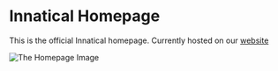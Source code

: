 # Innatical Homepage

This is the official Innatical homepage. Currently hosted on our [website](https://innatical.com)

![The Homepage Image](https://cleanshot-cloud-fra.s3.eu-central-1.amazonaws.com/media/22594/VcqVovswRildicsHgoFU43HmGgv5bFXFYjkwMJcP.jpeg?X-Amz-Content-Sha256=UNSIGNED-PAYLOAD&X-Amz-Security-Token=IQoJb3JpZ2luX2VjEIP%2F%2F%2F%2F%2F%2F%2F%2F%2F%2FwEaDGV1LWNlbnRyYWwtMSJHMEUCIB6reQoMnEq%2B5SZaLVqXhV6rGIfMKw238QGsM141q6pVAiEAlvIxeKH7QVS6YVDG3l05QUBExjz2JRpKcd6aGGc0bdUqqAII%2FP%2F%2F%2F%2F%2F%2F%2F%2F%2F%2FARAAGgw5MTk1MTQ0OTE2NzQiDF9Bac3Mi4oN0145MSr8Af4IuhwWI3HgzRDq1acKFi%2Fcd%2FnnpwjGbf7NFgSx%2BEGI2Ev%2BcbPzcvvPxERnlLSCXhc0gsVbSsc2ytB55o7VIH%2FvvaC%2FhI%2BXAtHKtMtKKwPItAtq8Y3CXqaIOT0925ii1krTlUVwasx4CtWMqKFsDr89CW5kSWxqQSHWPLZd%2BuOmvdtvC3IJ%2B71n3%2BAB05ByA%2BA0OWODxZwkIGzg4ns1%2BXgmZXae2on5HJD9TZ35hxbdginna%2BbPhOVbti5QQvw19lNnTidL9RnvMRIqWrko3sN6GGYR0dMT1YMQGka%2BeiQqX5F4uwSLLEEGwXMxfQlqskRFbFqkSDmInt7BzjC295OLBjqaATCK7M6QdrXg5Zd6Xj1claVOPQZCZ8PYoKCUK%2Bv3xKaqAGioTJaPw9Qi4fLtV4uc0YHfOxSW3Racg%2FhRxJUOLV%2BrrC2EzE3ta8%2BJTaODqZh%2BGqib54QBMGeOa4NxVKPKV6TTXlw0cXRBOTvg2trqdmisiCmEtuLlttTdhmEO%2BbznhmCc%2F5i72pQXia2I6TWckCKICMwKNfFyV9M%3D&X-Amz-Algorithm=AWS4-HMAC-SHA256&X-Amz-Credential=ASIA5MF2VVMNIXUQQLHZ%2F20211012%2Feu-central-1%2Fs3%2Faws4_request&X-Amz-Date=20211012T031323Z&X-Amz-SignedHeaders=host&X-Amz-Expires=300&X-Amz-Signature=46a3266be700b734a5491bbbc75724f1df6a6fcb7fde28123de9a82ce935b1e9)
